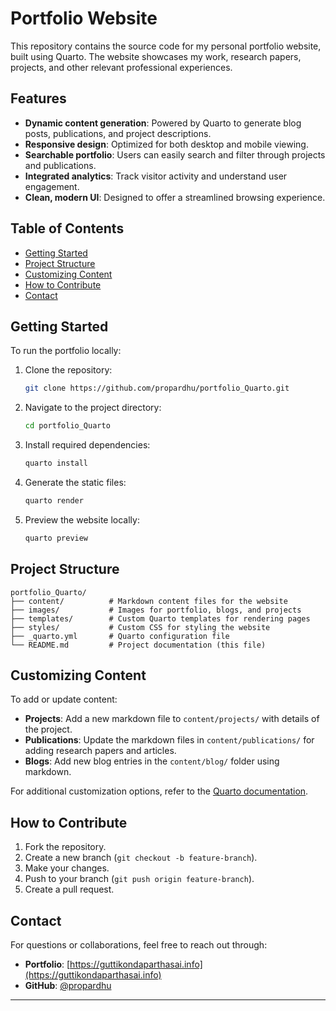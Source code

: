 # Portfolio Website

This repository contains the source code for my personal portfolio website, built using Quarto. The website showcases my work, research papers, projects, and other relevant professional experiences.

## Features

- **Dynamic content generation**: Powered by Quarto to generate blog posts, publications, and project descriptions.
- **Responsive design**: Optimized for both desktop and mobile viewing.
- **Searchable portfolio**: Users can easily search and filter through projects and publications.
- **Integrated analytics**: Track visitor activity and understand user engagement.
- **Clean, modern UI**: Designed to offer a streamlined browsing experience.

## Table of Contents

- [Getting Started](#getting-started)
- [Project Structure](#project-structure)
- [Customizing Content](#customizing-content)
- [How to Contribute](#how-to-contribute)
- [Contact](#contact)

## Getting Started

To run the portfolio locally:

1. Clone the repository:
   ```bash
   git clone https://github.com/propardhu/portfolio_Quarto.git
   ```
   
2. Navigate to the project directory:
   ```bash
   cd portfolio_Quarto
   ```

3. Install required dependencies:
   ```bash
   quarto install
   ```

4. Generate the static files:
   ```bash
   quarto render
   ```

5. Preview the website locally:
   ```bash
   quarto preview
   ```

## Project Structure

```
portfolio_Quarto/
├── content/          # Markdown content files for the website
├── images/           # Images for portfolio, blogs, and projects
├── templates/        # Custom Quarto templates for rendering pages
├── styles/           # Custom CSS for styling the website
├── _quarto.yml       # Quarto configuration file
└── README.md         # Project documentation (this file)
```

## Customizing Content

To add or update content:

- **Projects**: Add a new markdown file to `content/projects/` with details of the project.
- **Publications**: Update the markdown files in `content/publications/` for adding research papers and articles.
- **Blogs**: Add new blog entries in the `content/blog/` folder using markdown.

For additional customization options, refer to the [Quarto documentation](https://quarto.org).

## How to Contribute

1. Fork the repository.
2. Create a new branch (`git checkout -b feature-branch`).
3. Make your changes.
4. Push to your branch (`git push origin feature-branch`).
5. Create a pull request.

## Contact

For questions or collaborations, feel free to reach out through:

- **Portfolio**: [https://guttikondaparthasai.info](https://guttikondaparthasai.info)
- **GitHub**: [@propardhu](https://github.com/propardhu)

---

